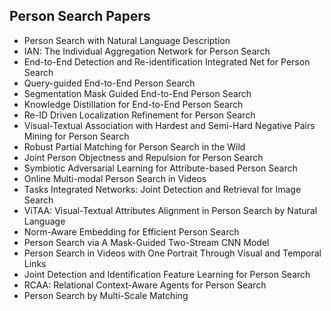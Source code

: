 <h2> Person Search Papers  </h2>

<ul>

 <li><a target="_blank" href="https://github.com/manjunath5496/Person-Search-Papers/blob/master/pers(1).pdf" style="text-decoration:none;">Person Search with Natural Language Description</a></li>


 <li><a target="_blank" href="https://github.com/manjunath5496/Person-Search-Papers/blob/master/pers(2).pdf" style="text-decoration:none;">IAN: The Individual Aggregation Network for Person Search</a></li>

<li><a target="_blank" href="https://github.com/manjunath5496/Person-Search-Papers/blob/master/pers(3).pdf" style="text-decoration:none;">End-to-End Detection and Re-identification Integrated Net for Person Search</a></li>
 <li><a target="_blank" href="https://github.com/manjunath5496/Person-Search-Papers/blob/master/pers(4).pdf" style="text-decoration:none;">Query-guided End-to-End Person Search</a></li>                              
<li><a target="_blank" href="https://github.com/manjunath5496/Person-Search-Papers/blob/master/pers(5).pdf" style="text-decoration:none;">Segmentation Mask Guided End-to-End Person Search</a></li>
<li><a target="_blank" href="https://github.com/manjunath5496/Person-Search-Papers/blob/master/pers(6).pdf" style="text-decoration:none;">Knowledge Distillation for End-to-End
Person Search</a></li>
 <li><a target="_blank" href="https://github.com/manjunath5496/Person-Search-Papers/blob/master/pers(7).pdf" style="text-decoration:none;">Re-ID Driven Localization Refinement for Person Search</a></li>

 <li><a target="_blank" href="https://github.com/manjunath5496/Person-Search-Papers/blob/master/pers(8).pdf" style="text-decoration:none;"> Visual-Textual Association with Hardest and Semi-Hard Negative Pairs Mining for Person Search</a></li>
   <li><a target="_blank" href="https://github.com/manjunath5496/Person-Search-Papers/blob/master/pers(9).pdf" style="text-decoration:none;">
Robust Partial Matching for Person Search in the Wild </a></li>
  
   
 <li><a target="_blank" href="https://github.com/manjunath5496/Person-Search-Papers/blob/master/pers(10).pdf" style="text-decoration:none;">Joint Person Objectness and Repulsion for Person Search</a></li>                              
<li><a target="_blank" href="https://github.com/manjunath5496/Person-Search-Papers/blob/master/pers(11).pdf" style="text-decoration:none;">Symbiotic Adversarial Learning for
Attribute-based Person Search</a></li>
<li><a target="_blank" href="https://github.com/manjunath5496/Person-Search-Papers/blob/master/pers(12).pdf" style="text-decoration:none;">Online Multi-modal Person Search in Videos</a></li>
<li><a target="_blank" href="https://github.com/manjunath5496/Person-Search-Papers/blob/master/pers(13).pdf" style="text-decoration:none;">Tasks Integrated Networks: Joint Detection and Retrieval for Image Search</a></li>

<li><a target="_blank" href="https://github.com/manjunath5496/Person-Search-Papers/blob/master/pers(14).pdf" style="text-decoration:none;">ViTAA: Visual-Textual Attributes Alignment in Person Search by Natural Language</a></li>
                              
<li><a target="_blank" href="https://github.com/manjunath5496/Person-Search-Papers/blob/master/pers(15).pdf" style="text-decoration:none;">Norm-Aware Embedding for Efficient Person Search</a></li>

<li><a target="_blank" href="https://github.com/manjunath5496/Person-Search-Papers/blob/master/pers(16).pdf" style="text-decoration:none;">Person Search via A Mask-Guided Two-Stream CNN Model</a></li>

  <li><a target="_blank" href="https://github.com/manjunath5496/Person-Search-Papers/blob/master/pers(17).pdf" style="text-decoration:none;">
Person Search in Videos with One Portrait Through Visual and Temporal Links</a></li>   
  
<li><a target="_blank" href="https://github.com/manjunath5496/Person-Search-Papers/blob/master/pers(18).pdf" style="text-decoration:none;">Joint Detection and Identification Feature Learning for Person Search</a></li> 

  
<li><a target="_blank" href="https://github.com/manjunath5496/Person-Search-Papers/blob/master/pers(19).pdf" style="text-decoration:none;">RCAA: Relational Context-Aware Agents for Person Search</a></li> 

<li><a target="_blank" href="https://github.com/manjunath5496/Person-Search-Papers/blob/master/pers(20).pdf" style="text-decoration:none;"> Person Search by Multi-Scale Matching</a></li>

</ul>
